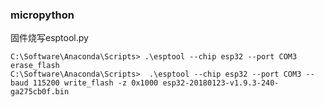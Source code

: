 ### micropython

固件烧写esptool.py

	C:\Software\Anaconda\Scripts> .\esptool --chip esp32 --port COM3 erase_flash
    C:\Software\Anaconda\Scripts>  .\esptool --chip esp32 --port COM3 --baud 115200 write_flash -z 0x1000 esp32-20180123-v1.9.3-240-ga275cb0f.bin
    
